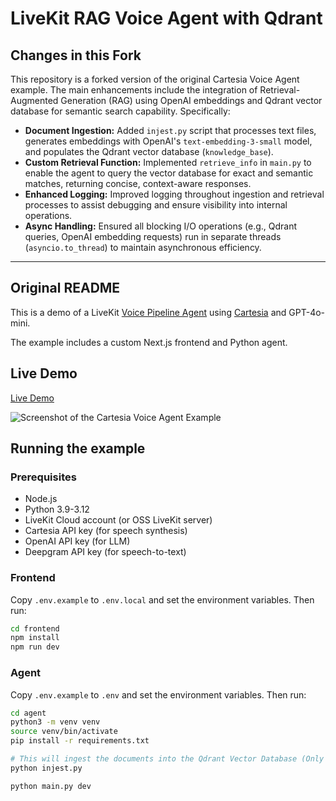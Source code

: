 # LiveKit RAG Voice Agent with Qdrant

## Changes in this Fork

This repository is a forked version of the original Cartesia Voice Agent example. The main enhancements include the integration of Retrieval-Augmented Generation (RAG) using OpenAI embeddings and Qdrant vector database for semantic search capability. Specifically:

- **Document Ingestion:** Added `injest.py` script that processes text files, generates embeddings with OpenAI's `text-embedding-3-small` model, and populates the Qdrant vector database (`knowledge_base`).
- **Custom Retrieval Function:** Implemented `retrieve_info` in `main.py` to enable the agent to query the vector database for exact and semantic matches, returning concise, context-aware responses.
- **Enhanced Logging:** Improved logging throughout ingestion and retrieval processes to assist debugging and ensure visibility into internal operations.
- **Async Handling:** Ensured all blocking I/O operations (e.g., Qdrant queries, OpenAI embedding requests) run in separate threads (`asyncio.to_thread`) to maintain asynchronous efficiency.

---

## Original README

This is a demo of a LiveKit [Voice Pipeline Agent](https://docs.livekit.io/agents/voice-agent/voice-pipeline/) using [Cartesia](https://www.cartesia.ai/) and GPT-4o-mini.

The example includes a custom Next.js frontend and Python agent.

## Live Demo

[Live Demo](https://cartesia-assistant.vercel.app/)

![Screenshot of the Cartesia Voice Agent Example](.github/screenshot.png)

## Running the example

### Prerequisites

- Node.js
- Python 3.9-3.12
- LiveKit Cloud account (or OSS LiveKit server)
- Cartesia API key (for speech synthesis)
- OpenAI API key (for LLM)
- Deepgram API key (for speech-to-text)

### Frontend

Copy `.env.example` to `.env.local` and set the environment variables. Then run:

```bash
cd frontend
npm install
npm run dev
```

### Agent

Copy `.env.example` to `.env` and set the environment variables. Then run:

```bash
cd agent
python3 -m venv venv
source venv/bin/activate
pip install -r requirements.txt

# This will ingest the documents into the Qdrant Vector Database (Only to Run Once)
python injest.py

python main.py dev
```
